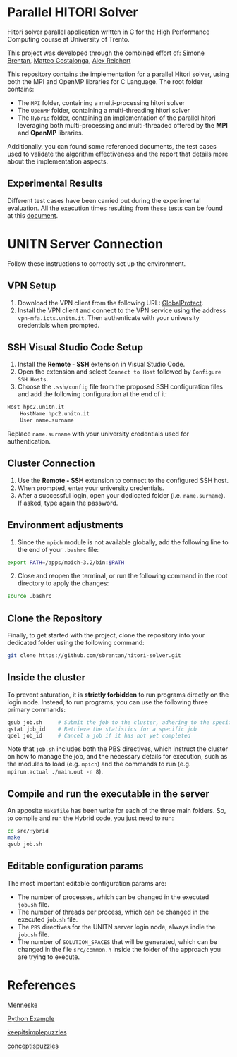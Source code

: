 # Parallel HITORI Solver
Hitori solver parallel application written in C for the High Performance Computing course at University of Trento.

This project was developed through the combined effort of: [Simone Brentan](https://github.com/sbrentan), [Matteo Costalonga](https://github.com/wamuumu), [Alex Reichert](https://github.com/Faerye0)

This repository contains the implementation for a parallel Hitori solver, using both the MPI and OpenMP libraries for C Language.
The root folder contains:
* The `MPI` folder, containing a multi-processing hitori solver
* The `OpenMP` folder, containing a multi-threading hitori solver
* The `Hybrid` folder, containing an implementation of the parallel hitori leveraging both multi-processing and multi-threaded offered by the **MPI** and **OpenMP** libraries.

Additionally, you can found some referenced documents, the test cases used to validate the algorithm effectiveness and the report that details more about the implementation aspects.

## Experimental Results

Different test cases have been carried out during the experimental evaluation. All the execution times resulting from these tests can be found at this [document](https://docs.google.com/spreadsheets/d/1l0978Gox-QoupAKBNDD-ppr9Df4p9MP42PE5KoYDLCU/edit?gid=1344981639#gid=1344981639).

# UNITN Server Connection

Follow these instructions to correctly set up the environment.

## VPN Setup
1. Download the VPN client from the following URL: [GlobalProtect](https://vpn-mfa.icts.unitn.it).
2. Install the VPN client and connect to the VPN service using the address `vpn-mfa.icts.unitn.it`. Then authenticate with your university credentials when prompted.

## SSH Visual Studio Code Setup

1. Install the **Remote - SSH** extension in Visual Studio Code.
2. Open the extension and select `Connect to Host` followed by `Configure SSH Hosts`.
3. Choose the `.ssh/config` file from the proposed SSH configuration files and add the following configuration at the end of it:

```bash
Host hpc2.unitn.it
    HostName hpc2.unitn.it
    User name.surname
```

Replace `name.surname` with your university credentials used for authentication.

## Cluster Connection
1. Use the **Remote - SSH** extension to connect to the configured SSH host.
2. When prompted, enter your university credentials.
3. After a successful login, open your dedicated folder (i.e. `name.surname`). If asked, type again the password.

## Environment adjustments
1. Since the `mpich` module is not available globally, add the following line to the end of your `.bashrc` file:

```bash
export PATH=/apps/mpich-3.2/bin:$PATH
```

2. Close and reopen the terminal, or run the following command in the root directory to apply the changes:

```bash
source .bashrc
```

## Clone the Repository
Finally, to get started with the project, clone the repository into your dedicated folder using the following command:

```bash
git clone https://github.com/sbrentan/hitori-solver.git
```

## Inside the cluster
To prevent saturation, it is **strictly forbidden** to run programs directly on the login node. Instead, to run programs, 
you can use the following three primary commands:

```bash
qsub job.sh     # Submit the job to the cluster, adhering to the specified PBS directives
qstat job_id    # Retrieve the statistics for a specific job
qdel job_id     # Cancel a job if it has not yet completed
```

Note that `job.sh` includes both the PBS directives, which instruct the cluster on how to manage the job, and the necessary 
details for execution, such as the modules to load (e.g. `mpich`) and the commands to run (e.g. `mpirun.actual ./main.out -n 8`).

## Compile and run the executable in the server

An apposite `makefile` has been write for each of the three main folders. So, to compile and run the Hybrid code, you just need to run:
```bash
cd src/Hybrid
make
qsub job.sh
```

## Editable configuration params

The most important editable configuration params are:
* The number of processes, which can be changed in the executed `job.sh` file.
* The number of threads per process, which can be changed in the executed `job.sh` file.
* The `PBS` directives for the UNITN server login node, always indie the `job.sh` file.
* The number of `SOLUTION_SPACES` that will be generated, which can be changed in the file `src/common.h` inside the folder of the approach you are trying to execute.

# References
[Menneske](https://www.menneske.no/hitori/methods/eng/index.html)

[Python Example](https://github.com/RonMidthun/hitori.py/tree/master)

[keepitsimplepuzzles](https://www.keepitsimplepuzzles.com/how-to-solve-hitori-puzzles/#basic-techniques)

[conceptispuzzles](https://www.conceptispuzzles.com/index.aspx?uri=puzzle/hitori/techniques)
